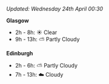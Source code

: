 *Updated: Wednesday 24th April 00:30*

**Glasgow**

* 2h - 8h: :sunny: Clear
* 9h - 13h: :partly_sunny: Partly Cloudy

**Edinburgh**

* 2h - 6h: :partly_sunny: Partly Cloudy
* 7h - 13h: :cloud: Cloudy
